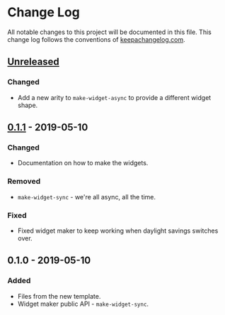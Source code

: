 # Change Log
All notable changes to this project will be documented in this file. This change log follows the conventions of [keepachangelog.com](http://keepachangelog.com/).

## [Unreleased]
### Changed
- Add a new arity to `make-widget-async` to provide a different widget shape.

## [0.1.1] - 2019-05-10
### Changed
- Documentation on how to make the widgets.

### Removed
- `make-widget-sync` - we're all async, all the time.

### Fixed
- Fixed widget maker to keep working when daylight savings switches over.

## 0.1.0 - 2019-05-10
### Added
- Files from the new template.
- Widget maker public API - `make-widget-sync`.

[Unreleased]: https://github.com/your-name/nightshade/compare/0.1.1...HEAD
[0.1.1]: https://github.com/your-name/nightshade/compare/0.1.0...0.1.1
